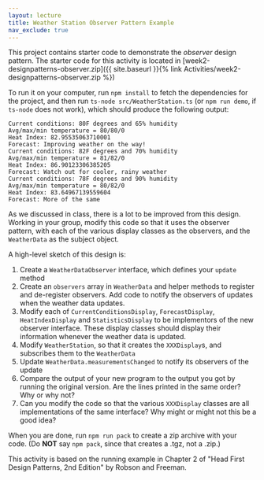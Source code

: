 ```yaml
---
layout: lecture
title: Weather Station Observer Pattern Example
nav_exclude: true
---
```


This project contains starter code to demonstrate the *observer* design pattern. The starter code for this activity is located in
[week2-designpatterns-observer.zip]({{ site.baseurl }}{% link Activities/week2-designpatterns-observer.zip %})

To run it on your computer, run `npm install` to fetch the dependencies for the project, and then run
`ts-node src/WeatherStation.ts` (or `npm run demo`, if `ts-node` does not work), which should produce the following output:
```
Current conditions: 80F degrees and 65% humidity
Avg/max/min temperature = 80/80/0
Heat Index: 82.95535063710001
Forecast: Improving weather on the way!
Current conditions: 82F degrees and 70% humidity
Avg/max/min temperature = 81/82/0
Heat Index: 86.90123306385205
Forecast: Watch out for cooler, rainy weather
Current conditions: 78F degrees and 90% humidity
Avg/max/min temperature = 80/82/0
Heat Index: 83.64967139559604
Forecast: More of the same
```

As we discussed in class, there is a lot to be improved from this design. Working in your group,
modify this code so that it uses the observer pattern, with each of the various display classes as
the observers, and the `WeatherData` as the subject object.

A high-level sketch of this design is:
1. Create a `WeatherDataObserver` interface, which defines your `update` method
2. Create an `observers` array in `WeatherData` and helper methods to register and de-register observers. Add code to notify the observers of updates when the weather data updates.
3. Modify each of `CurrentConditionsDisplay`, `ForecastDisplay`, `HeatIndexDisplay` and `StatisticsDisplay` to be implementors of the new observer interface. These display classes should display their information whenever the weather data is updated.
4. Modify `WeatherStation`, so that it creates the `XXXDisplay`s, and subscribes them to the `WeatherData`
5. Update `WeatherData.measurementsChanged` to notify its observers of the update
6. Compare the output of your new program to the output you got by running the original version.  Are the lines printed in the same order?  Why or why not?
7. Can you modify the code so that the various `XXXDisplay` classes are all implementations of the same interface?  Why might or might not this be a good idea?

When you are done, run `npm run pack`  to create a zip archive with your code. (Do **NOT** say `npm pack`, since that creates a .tgz, not a .zip.)

This activity is based on the running example in Chapter 2 of "Head First Design Patterns, 2nd Edition" by Robson and Freeman.
